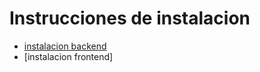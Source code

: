 # Instrucciones de instalacion

* [instalacion backend](https://github.com/TomasRibotta20/BackEnd_Fantasy/blob/34984f06394e5ed0130e555b2536beabb332ab39/docs/README.md)
* [instalacion frontend]
